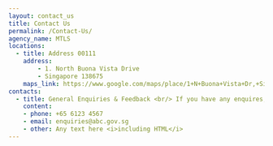 ```yaml
---
layout: contact_us
title: Contact Us
permalink: /Contact-Us/
agency_name: MTLS
locations:
  - title: Address 00111
    address:
        - 1. North Buona Vista Drive
        - Singapore 138675
    maps_link: https://www.google.com/maps/place/1+N+Buona+Vista+Dr,+Singapore+138675/@1.3054075,103.7887384,17z/data=!3m1!4b1!4m5!3m4!1s0x31da1a43b6c4fc13:0xe0f68e977a69968f!8m2!3d1.3054021!4d103.7909271!5m1!1e1
contacts:
  - title: General Enquiries & Feedback <br/> If you have any enquires, please contact us at picoevents01@pico.com 
    content: 
    - phone: +65 6123 4567
    - email: enquiries@abc.gov.sg
    - other: Any text here <i>including HTML</i>
---
```

